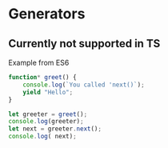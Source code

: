 # Generators

## Currently not supported in TS

Example from ES6

```js
function* greet() {
    console.log(`You called 'next()`);
    yield "Hello";
}

let greeter = greet();
console.log(greeter);
let next = greeter.next();
console.log( next); 
```